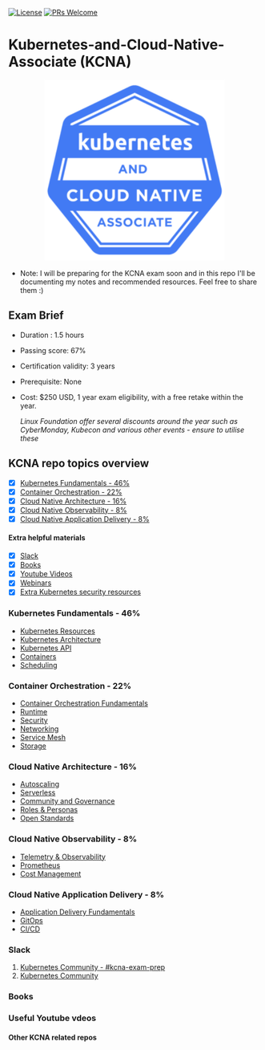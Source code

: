 [![License](https://img.shields.io/badge/License-Apache_2.0-blue.svg)](https://opensource.org/licenses/Apache-2.0)
[![PRs Welcome](https://img.shields.io/badge/PRs-welcome-brightgreen.svg?style=flat-square)](http://makeapullrequest.com)

# Kubernetes-and-Cloud-Native-Associate (KCNA)

<p align="center">
  <img width="360" src="KCNA-logo.jpeg">
</p>

- Note: I will be preparing for the KCNA exam soon and in this repo I'll be documenting my notes and recommended resources. Feel free to share them :)

## Exam Brief

- Duration : 1.5 hours
<!-- Number of questions : ??? Multiple choice questions -->
- Passing score: 67%
- Certification validity: 3 years
- Prerequisite: None
- Cost: $250 USD, 1 year exam eligibility, with a free retake within the year.

  *Linux Foundation offer several discounts around the year such as CyberMonday, Kubecon and various other events - ensure to utilise these*

## KCNA repo topics overview

- [X] [Kubernetes Fundamentals - 46%](#kubernetes-fundamentals---46)
- [X] [Container Orchestration - 22%](#containerr-orchestration---22)
- [X] [Cloud Native Architecture - 16%](#cloud-native-architecture---16)
- [X] [Cloud Native Observability - 8%](#cloud-native-observability---8)
- [X] [Cloud Native Application Delivery - 8%](#cloud-native-application-delivery---8)

#### Extra helpful materials

- [x] [Slack](#slack)
- [x] [Books](#books)
- [x] [Youtube Videos](#youtube-videos)
- [x] [Webinars](#webinars)
- [x] [Extra Kubernetes security resources](generic-kubernetes-containers-security/Kubernetes.md)

### Kubernetes Fundamentals - 46%

- [Kubernetes Resources](link)
- [Kubernetes Architecture](link)
- [Kubernetes API](link)
- [Containers](link)
- [Scheduling](link)

### Container Orchestration - 22%

- [Container Orchestration Fundamentals](link)
- [Runtime](link)
- [Security](link)
- [Networking](link)
- [Service Mesh](link)
- [Storage](link)

### Cloud Native Architecture - 16%

- [Autoscaling](link)
- [Serverless](link)
- [Community and Governance](link)
- [Roles & Personas](link)
- [Open Standards](link)

### Cloud Native Observability - 8%

- [Telemetry & Observability](link)
- [Prometheus](link)
- [Cost Management](link)

### Cloud Native Application Delivery - 8%

- [Application Delivery Fundamentals](link)
- [GitOps](link)
- [CI/CD](link)

### Slack

1. [Kubernetes Community - #kcna-exam-prep](https://kubernetes.slack.com)
1. [Kubernetes Community](https://kubernauts-slack-join.herokuapp.com/)

### Books

### Useful Youtube vdeos

#### Other KCNA related repos
